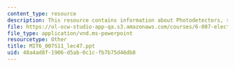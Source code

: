 ```yaml
---
content_type: resource
description: This resource contains information about Photodetectors, solar cells.
file: https://ol-ocw-studio-app-qa.s3.amazonaws.com/courses/6-007-electromagnetic-energy-from-motors-to-lasers-spring-2011/48a4ad8f1906d5ab0c1cfb7b75d46db8_MIT6_007S11_lec47.ppt
file_type: application/vnd.ms-powerpoint
resourcetype: Other
title: MIT6_007S11_lec47.ppt
uid: 48a4ad8f-1906-d5ab-0c1c-fb7b75d46db8
---
```

